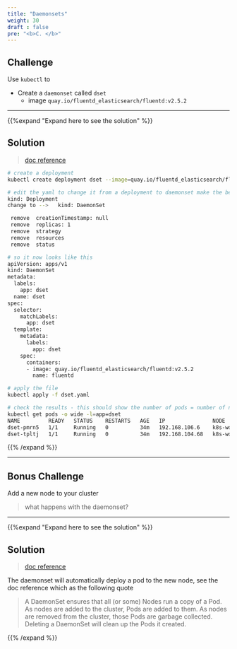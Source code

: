 ```yaml
---
title: "Daemonsets"
weight: 30
draft : false
pre: "<b>C. </b>"
---
```


## Challenge

Use `kubectl` to

- Create a `daemonset` called `dset`
  - image `quay.io/fluentd_elasticsearch/fluentd:v2.5.2`

---

{{%expand "Expand here to see the solution" %}}


## Solution

> [doc reference](https://kubernetes.io/docs/concepts/workloads/controllers/daemonset)


```bash
# create a deployment
kubectl create deployment dset --image=quay.io/fluentd_elasticsearch/fluentd:v2.5.2 --dry-run=client -o yaml > dset.yaml

# edit the yaml to change it from a deployment to daemonset make the below changes
kind: Deployment 
change to -->   kind: DaemonSet

 remove  creationTimestamp: null
 remove  replicas: 1
 remove  strategy
 remove  resources
 remove  status

# so it now looks like this
apiVersion: apps/v1  
kind: DaemonSet     
metadata:          
  labels:         
    app: dset    
  name: dset    
spec:         
  selector:  
    matchLabels:
      app: dset
  template:   
    metadata:
      labels: 
        app: dset
    spec:       
      containers: 
      - image: quay.io/fluentd_elasticsearch/fluentd:v2.5.2  
        name: fluentd             

# apply the file
kubectl apply -f dset.yaml

# check the results - this should show the number of pods = number of nodes and node column shows different nodes
kubectl get pods -o wide -l=app=dset
NAME         READY   STATUS    RESTARTS   AGE   IP               NODE          NOMINATED NODE   READINESS GATES
dset-pmrn5   1/1     Running   0          34m   192.168.106.6    k8s-worker2   <none>           <none>
dset-tpltj   1/1     Running   0          34m   192.168.104.68   k8s-worker1   <none>           <none>

```
{{% /expand %}}


---

## Bonus Challenge

Add a new node to your cluster

> what happens with the daemonset?
---

{{%expand "Expand here to see the solution" %}}


## Solution

> [doc reference](https://kubernetes.io/docs/concepts/workloads/controllers/daemonset)

The daemonset will automatically deploy a pod to the new node, see the doc reference which as the following quote

> A DaemonSet ensures that all (or some) Nodes run a copy of a Pod. As nodes are added to the cluster, Pods are added to them. As nodes are removed from the cluster, those Pods are garbage collected. Deleting a DaemonSet will clean up the Pods it created.

{{% /expand %}}

